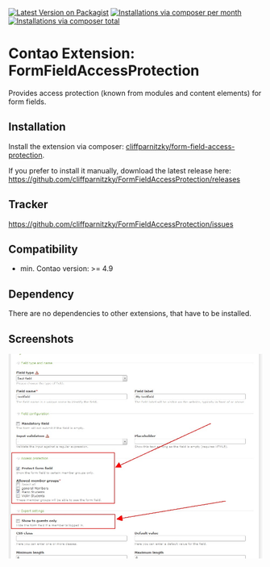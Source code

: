 [![Latest Version on Packagist](http://img.shields.io/packagist/v/cliffparnitzky/form-field-access-protection.svg?style=flat)](https://packagist.org/packages/cliffparnitzky/form-field-access-protection)
[![Installations via composer per month](http://img.shields.io/packagist/dm/cliffparnitzky/form-field-access-protection.svg?style=flat)](https://packagist.org/packages/cliffparnitzky/form-field-access-protection)
[![Installations via composer total](http://img.shields.io/packagist/dt/cliffparnitzky/form-field-access-protection.svg?style=flat)](https://packagist.org/packages/cliffparnitzky/form-field-access-protection)

Contao Extension: FormFieldAccessProtection
===========================================

Provides access protection (known from modules and content elements) for form fields.


Installation
------------

Install the extension via composer: [cliffparnitzky/form-field-access-protection](https://packagist.org/packages/cliffparnitzky/form-field-access-protection).

If you prefer to install it manually, download the latest release here: https://github.com/cliffparnitzky/FormFieldAccessProtection/releases


Tracker
-------

https://github.com/cliffparnitzky/FormFieldAccessProtection/issues


Compatibility
-------------

- min. Contao version: >= 4.9


Dependency
----------

There are no dependencies to other extensions, that have to be installed.


Screenshots
-----------

![Screenshot](screenshot.jpg)